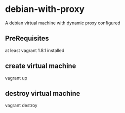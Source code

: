 # debian-with-proxy
A debian virtual machine with dynamic proxy configured

## PreRequisites
at least vagrant 1.8.1 installed

## create virtual machine 
vagrant up

## destroy virtual machine
vagrant destroy
